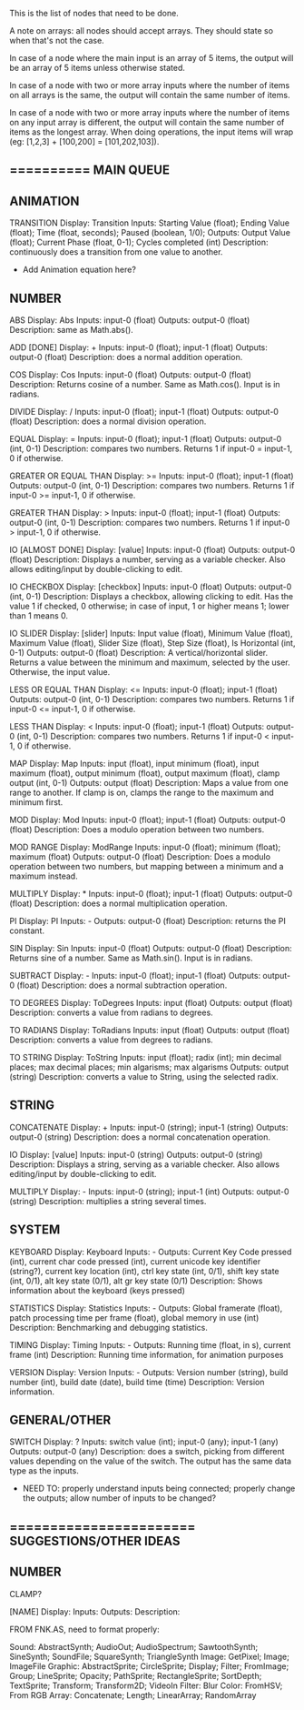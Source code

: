 This is the list of nodes that need to be done.

A note on arrays: all nodes should accept arrays. They should state so when that's not the case.

In case of a node where the main input is an array of 5 items, the output will be an array of 5 items unless otherwise stated.

In case of a node with two or more array inputs where the number of items on all arrays is the same, the output will contain the same number of items.

In case of a node with two or more array inputs where the number of items on any input array is different, the output will contain the same number of items as the longest array. When doing operations, the input items will wrap (eg: [1,2,3] + [100,200] = [101,202,103]).


==========
MAIN QUEUE
----------


ANIMATION
---------


TRANSITION
Display: Transition
Inputs: Starting Value (float); Ending Value (float); Time (float, seconds); Paused (boolean, 1/0);
Outputs: Output Value (float); Current Phase (float, 0-1); Cycles completed (int)
Description: continuously does a transition from one value to another.
* Add Animation equation here?


NUMBER
------

ABS
Display: Abs
Inputs: input-0 (float)
Outputs: output-0 (float)
Description: same as Math.abs().

ADD [DONE]
Display: +
Inputs: input-0 (float); input-1 (float)
Outputs: output-0 (float)
Description: does a normal addition operation.

COS
Display: Cos
Inputs: input-0 (float)
Outputs: output-0 (float)
Description: Returns cosine of a number. Same as Math.cos(). Input is in radians.

DIVIDE
Display: /
Inputs: input-0 (float); input-1 (float)
Outputs: output-0 (float)
Description: does a normal division operation.

EQUAL
Display: =
Inputs: input-0 (float); input-1 (float)
Outputs: output-0 (int, 0-1)
Description: compares two numbers. Returns 1 if input-0 = input-1, 0 if otherwise.

GREATER OR EQUAL THAN
Display: >=
Inputs: input-0 (float); input-1 (float)
Outputs: output-0 (int, 0-1)
Description: compares two numbers. Returns 1 if input-0 >= input-1, 0 if otherwise.

GREATER THAN
Display: >
Inputs: input-0 (float); input-1 (float)
Outputs: output-0 (int, 0-1)
Description: compares two numbers. Returns 1 if input-0 > input-1, 0 if otherwise.

IO [ALMOST DONE]
Display: [value]
Inputs: input-0 (float)
Outputs: output-0 (float)
Description: Displays a number, serving as a variable checker. Also allows editing/input by double-clicking to edit.

IO CHECKBOX
Display: [checkbox]
Inputs: input-0 (float)
Outputs: output-0 (int, 0-1)
Description: Displays a checkbox, allowing clicking to edit. Has the value 1 if checked, 0 otherwise; in case of input, 1 or higher means 1; lower than 1 means 0.

IO SLIDER
Display: [slider]
Inputs: Input value (float), Minimum Value (float), Maximum Value (float), Slider Size (float), Step Size (float), Is Horizontal (int, 0-1)
Outputs: output-0 (float)
Description: A vertical/horizontal slider. Returns a value between the minimum and maximum, selected by the user. Otherwise, the input value.

LESS OR EQUAL THAN
Display: <=
Inputs: input-0 (float); input-1 (float)
Outputs: output-0 (int, 0-1)
Description: compares two numbers. Returns 1 if input-0 <= input-1, 0 if otherwise.

LESS THAN
Display: <
Inputs: input-0 (float); input-1 (float)
Outputs: output-0 (int, 0-1)
Description: compares two numbers. Returns 1 if input-0 < input-1, 0 if otherwise.

MAP
Display: Map
Inputs: input (float), input minimum (float), input maximum (float), output minimum (float), output maximum (float), clamp output (int, 0-1)
Outputs: output (float)
Description: Maps a value from one range to another. If clamp is on, clamps the range to the maximum and minimum first.

MOD
Display: Mod
Inputs: input-0 (float); input-1 (float)
Outputs: output-0 (float)
Description: Does a modulo operation between two numbers.

MOD RANGE
Display: ModRange
Inputs: input-0 (float); minimum (float); maximum (float)
Outputs: output-0 (float)
Description: Does a modulo operation between two numbers, but mapping between a minimum and a maximum instead.

MULTIPLY
Display: *
Inputs: input-0 (float); input-1 (float)
Outputs: output-0 (float)
Description: does a normal multiplication operation.

PI
Display: PI
Inputs: -
Outputs: output-0 (float)
Description: returns the PI constant.

SIN
Display: Sin
Inputs: input-0 (float)
Outputs: output-0 (float)
Description: Returns sine of a number. Same as Math.sin(). Input is in radians.

SUBTRACT
Display: -
Inputs: input-0 (float); input-1 (float)
Outputs: output-0 (float)
Description: does a normal subtraction operation.

TO DEGREES
Display: ToDegrees
Inputs: input (float)
Outputs: output (float)
Description: converts a value from radians to degrees.

TO RADIANS
Display: ToRadians
Inputs: input (float)
Outputs: output (float)
Description: converts a value from degrees to radians.

TO STRING
Display: ToString
Inputs: input (float); radix (int); min decimal places; max decimal places; min algarisms; max algarisms
Outputs: output (string)
Description: converts a value to String, using the selected radix.


STRING
------

CONCATENATE
Display: +
Inputs: input-0 (string); input-1 (string)
Outputs: output-0 (string)
Description: does a normal concatenation operation.

IO
Display: [value]
Inputs: input-0 (string)
Outputs: output-0 (string)
Description: Displays a string, serving as a variable checker. Also allows editing/input by double-clicking to edit.

MULTIPLY
Display: -
Inputs: input-0 (string); input-1 (int)
Outputs: output-0 (string)
Description: multiplies a string several times.


SYSTEM
------

KEYBOARD
Display: Keyboard
Inputs: -
Outputs: Current Key Code pressed (int), current char code pressed (int), current unicode key identifier (string?), current key location (int), ctrl key state (int, 0/1), shift key state (int, 0/1), alt key state (0/1), alt gr key state (0/1)
Description: Shows information about the keyboard (keys pressed)

STATISTICS
Display: Statistics
Inputs: -
Outputs: Global framerate (float), patch processing time per frame (float), global memory in use (int)
Description: Benchmarking and debugging statistics.

TIMING
Display: Timing
Inputs: -
Outputs: Running time (float, in s), current frame (int)
Description: Running time information, for animation purposes

VERSION
Display: Version
Inputs: -
Outputs: Version number (string), build number (int), build date (date), build time (time)
Description: Version information.


GENERAL/OTHER
-------------

SWITCH
Display: ?
Inputs: switch value (int); input-0 (any); input-1 (any)
Outputs: output-0 (any)
Description: does a switch, picking from different values depending on the value of the switch. The output has the same data type as the inputs.
* NEED TO: properly understand inputs being connected; properly change the outputs; allow number of inputs to be changed?



=======================
SUGGESTIONS/OTHER IDEAS
-----------------------

NUMBER
------

CLAMP?

[NAME]
Display:
Inputs:
Outputs:
Description:


FROM FNK.AS, need to format properly:

Sound: AbstractSynth; AudioOut; AudioSpectrum; SawtoothSynth; SineSynth; SoundFile; SquareSynth; TriangleSynth
Image: GetPixel; Image; ImageFile
Graphic: AbstractSprite; CircleSprite; Display; Filter; FromImage; Group; LineSprite; Opacity; PathSprite; RectangleSprite; SortDepth; TextSprite; Transform; Transform2D; VideoIn
Filter: Blur
Color: FromHSV; From RGB
Array: Concatenate; Length; LinearArray; RandomArray
